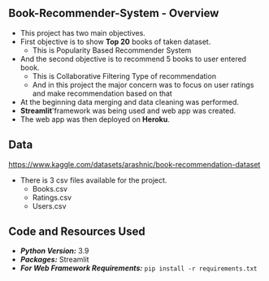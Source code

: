 ## Book-Recommender-System - Overview
- This project has two main objectives.
- First objective is to show **Top 20** books of taken dataset.
  - This is Popularity Based Recommender System
- And the second objective is to recommend 5 books to user entered book.
  - This is Collaborative Filtering Type of recommendation
  - And in this project the major concern was to focus on user ratings and make recommendation based on that
- At the beginning data merging and data cleaning was performed.
- **Streamlit**'framework was being used and web app was created.
- The web app was then deployed on **Heroku**.

## Data
https://www.kaggle.com/datasets/arashnic/book-recommendation-dataset
- There is 3 csv files available for the project.
  - Books.csv
  - Ratings.csv
  - Users.csv
 
## Code and Resources Used
- ***Python Version:*** 3.9
- ***Packages:*** Streamlit
- ***For Web Framework Requirements:*** ```pip install -r requirements.txt```


